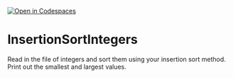 [![Open in Codespaces](https://classroom.github.com/assets/launch-codespace-2972f46106e565e64193e422d61a12cf1da4916b45550586e14ef0a7c637dd04.svg)](https://classroom.github.com/open-in-codespaces?assignment_repo_id=15663731)
# InsertionSortIntegers
Read in the file of integers and sort them using your insertion sort method. Print out the smallest and largest values.
